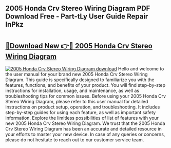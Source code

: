 ## 2005 Honda Crv Stereo Wiring Diagram PDF Download Free - Part-tLy User Guide Repair lnPkz

# <h2><a href="http://dfsvr4a.blite.top/?on=2005+Honda+Crv+Stereo+Wiring+Diagram">🔗Download New 👉🔴 2005 Honda Crv Stereo Wiring Diagram</a></h2>

[![2005 Honda Crv Stereo Wiring Diagram download](https://i.imgur.com/lujVjoI.png)](http://dfsvr4a.blite.top/?on=2005+Honda+Crv+Stereo+Wiring+Diagram)
Hello and welcome to the user manual for your brand new 2005 Honda Crv Stereo Wiring Diagram. This guide is specifically designed to familiarize you with the features, functions, and benefits of your product. You will find step-by-step instructions for installation, usage, and maintenance, as well as troubleshooting tips for common issues. Before using your 2005 Honda Crv Stereo Wiring Diagram, please refer to this user manual for detailed instructions on product setup, operation, and troubleshooting. It includes step-by-step guides for using each feature, as well as important safety information. Explore the limitless possibilities of list of features with your new 2005 Honda Crv Stereo Wiring Diagram. We trust that the 2005 Honda Crv Stereo Wiring Diagram has been an accurate and detailed resource in your efforts to master your new device. In case of any queries or concerns, please do not hesitate to reach out to our customer service team.
